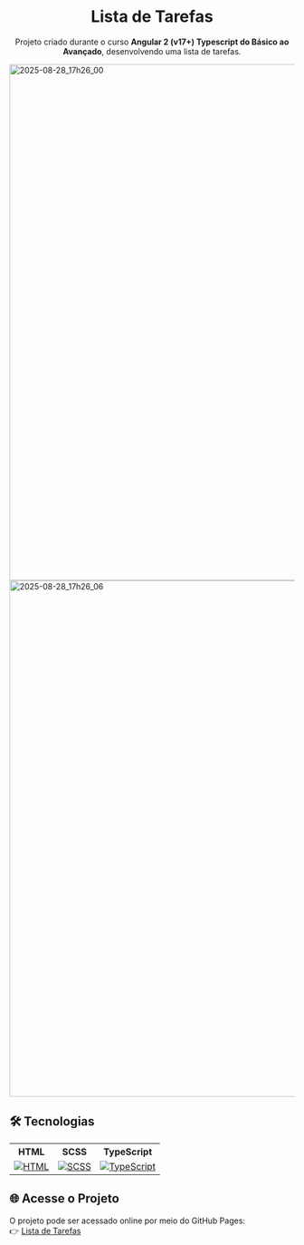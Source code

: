 <h1 align="center"> Lista de Tarefas </h1>

<p align ="center">Projeto criado durante o curso <strong>Angular 2 (v17+) Typescript do Básico ao Avançado</strong>, desenvolvendo uma lista de tarefas.</p>
<img width="1920" height="911" alt="2025-08-28_17h26_00" src="https://github.com/user-attachments/assets/5495bfa8-f0c4-4cd3-b6f1-fc2ded4ea96e" />
<img width="1920" height="911" alt="2025-08-28_17h26_06" src="https://github.com/user-attachments/assets/97ea248d-303c-443f-bd99-1d1c80f54acb" />

## 🛠 Tecnologias

<div align="center">
  <table>
    <tr>
      <th>HTML</th>
      <th>SCSS</th>
      <th>TypeScript</th>
    </tr>
    <tr>
      <td align="center"><a href="https://skillicons.dev"><img src="https://skillicons.dev/icons?i=html" alt="HTML"></a></td>
      <td align="center"><a href="https://skillicons.dev"><img src="https://skillicons.dev/icons?i=scss" alt="SCSS"></a></td>
      <td align="center"><a href="https://skillicons.dev"><img src="https://skillicons.dev/icons?i=typescript" alt="TypeScript"></a></td>
    </tr>
  </table>
</div>

## 🌐 Acesse o Projeto
O projeto pode ser acessado online por meio do GitHub Pages: <br>
👉 [Lista de Tarefas](https://joaocriminacio.github.io/ToDoListAngular/)

